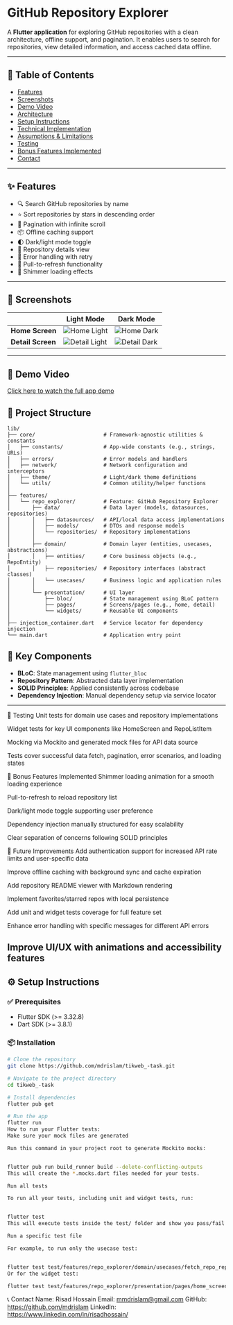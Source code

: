 # GitHub Repository Explorer

A **Flutter application** for exploring GitHub repositories with a clean architecture, offline support, and pagination. It enables users to search for repositories, view detailed information, and access cached data offline.

---

## 🧭 Table of Contents

- [Features](#features)
- [Screenshots](#screenshots)
- [Demo Video](#demo-video)
- [Architecture](#architecture)
- [Setup Instructions](#setup-instructions)
- [Technical Implementation](#technical-implementation)
- [Assumptions & Limitations](#assumptions--limitations)
- [Testing](#testing)
- [Bonus Features Implemented](#bonus-features-implemented)
- [Contact](#contact)

---

## ✨ Features

- 🔍 Search GitHub repositories by name  
- ⭐ Sort repositories by stars in descending order  
- 📱 Pagination with infinite scroll  
- 📦 Offline caching support  
- 🌓 Dark/light mode toggle  
- 📄 Repository details view  
- 🚦 Error handling with retry  
- 🔄 Pull-to-refresh functionality  
- 💫 Shimmer loading effects  

---

## 📸 Screenshots

|               | Light Mode                          | Dark Mode                           |
|---------------|-------------------------------------|-------------------------------------|
| **Home Screen** | ![Home Light](https://raw.githubusercontent.com/mdrislam/tikweb_-task/main/assets_sc/home_light.jpeg) | ![Home Dark](https://raw.githubusercontent.com/mdrislam/tikweb_-task/main/assets_sc/home_dark.jpeg) |
| **Detail Screen** | ![Detail Light](https://raw.githubusercontent.com/mdrislam/tikweb_-task/main/assets_sc/d_light.jpeg) | ![Detail Dark](https://raw.githubusercontent.com/mdrislam/tikweb_-task/main/assets_sc/d_dark.jpeg) |

---

## 🎥 Demo Video

[Click here to watch the full app demo](https://github.com/mdrislam/tikweb_-task/blob/main/assets_sc/demo.mp4)


## 📂 Project Structure

```plaintext
lib/
├── core/                      # Framework-agnostic utilities & constants
│   ├── constants/             # App-wide constants (e.g., strings, URLs)
│   ├── errors/                # Error models and handlers
│   ├── network/               # Network configuration and interceptors
│   ├── theme/                 # Light/dark theme definitions
│   └── utils/                 # Common utility/helper functions
│
├── features/
│   └── repo_explorer/         # Feature: GitHub Repository Explorer
│       ├── data/              # Data layer (models, datasources, repositories)
│       │   ├── datasources/   # API/local data access implementations
│       │   ├── models/        # DTOs and response models
│       │   └── repositories/  # Repository implementations
│       │
│       ├── domain/            # Domain layer (entities, usecases, abstractions)
│       │   ├── entities/      # Core business objects (e.g., RepoEntity)
│       │   ├── repositories/  # Repository interfaces (abstract classes)
│       │   └── usecases/      # Business logic and application rules
│       │
│       └── presentation/      # UI layer
│           ├── bloc/          # State management using BLoC pattern
│           ├── pages/         # Screens/pages (e.g., home, detail)
│           └── widgets/       # Reusable UI components
│
├── injection_container.dart   # Service locator for dependency injection
└── main.dart                  # Application entry point
```
## 📌 Key Components

- **BLoC**: State management using `flutter_bloc`
- **Repository Pattern**: Abstracted data layer implementation
- **SOLID Principles**: Applied consistently across codebase
- **Dependency Injection**: Manual dependency setup via service locator

---

🧪 Testing
Unit tests for domain use cases and repository implementations

Widget tests for key UI components like HomeScreen and RepoListItem

Mocking via Mockito and generated mock files for API data source

Tests cover successful data fetch, pagination, error scenarios, and loading states

🎁 Bonus Features Implemented
Shimmer loading animation for a smooth loading experience

Pull-to-refresh to reload repository list

Dark/light mode toggle supporting user preference

Dependency injection manually structured for easy scalability

Clear separation of concerns following SOLID principles

🚀 Future Improvements
Add authentication support for increased API rate limits and user-specific data

Improve offline caching with background sync and cache expiration

Add repository README viewer with Markdown rendering

Implement favorites/starred repos with local persistence

Add unit and widget tests coverage for full feature set

Enhance error handling with specific messages for different API errors

Improve UI/UX with animations and accessibility features
---

## ⚙️ Setup Instructions

### ✅ Prerequisites

- Flutter SDK (>= 3.32.8)
- Dart SDK (>= 3.8.1)

### 📦 Installation

```bash
# Clone the repository
git clone https://github.com/mdrislam/tikweb_-task.git

# Navigate to the project directory
cd tikweb_-task

# Install dependencies
flutter pub get

# Run the app
flutter run
How to run your Flutter tests:
Make sure your mock files are generated

Run this command in your project root to generate Mockito mocks:


flutter pub run build_runner build --delete-conflicting-outputs
This will create the *.mocks.dart files needed for your tests.

Run all tests

To run all your tests, including unit and widget tests, run:


flutter test
This will execute tests inside the test/ folder and show you pass/fail results.

Run a specific test file

For example, to run only the usecase test:


flutter test test/features/repo_explorer/domain/usecases/fetch_repo_repository_usecase_test.dart
Or for the widget test:

flutter test test/features/repo_explorer/presentation/pages/home_screen_test.dart
```
📞 Contact
Name: Risad Hossain
Email: mmdrislam@gmail.com
GitHub: https://github.com/mdrislam
LinkedIn: https://www.linkedin.com/in/risadhossain/

